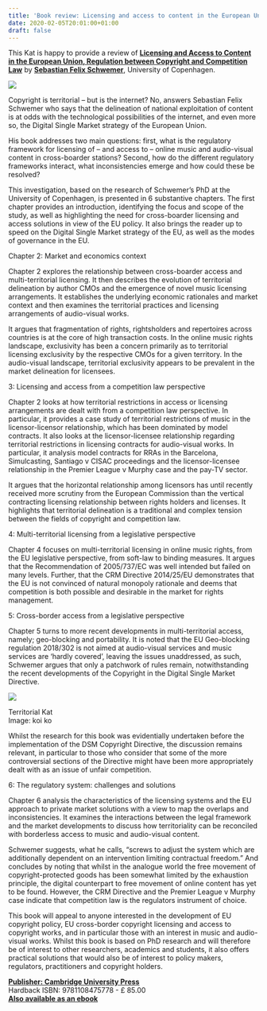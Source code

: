 ```yaml
---
title: 'Book review: Licensing and access to content in the European Union '
date: 2020-02-05T20:01:00+01:00
draft: false
---
```


This Kat is happy to provide a review of **[Licensing and Access to Content in the European Union, Regulation between Copyright and Competition Law](https://www.cambridge.org/au/academic/subjects/law/intellectual-property/licensing-and-access-content-european-union-regulation-between-copyright-and-competition-law?format=HB)** by [**Sebastian Felix Schwemer**](https://jura.ku.dk/ciir/english/staff/?pure=en/persons/389492), University of Copenhagen.  
  

[![](https://1.bp.blogspot.com/-eQZMfKm_ato/XjnYGHRhjTI/AAAAAAAABuo/XsmsT6BhUYkYHekJfmEUh1XyOQKy5YJ1wCLcBGAsYHQ/s320/9781108475778.jpg)](https://1.bp.blogspot.com/-eQZMfKm_ato/XjnYGHRhjTI/AAAAAAAABuo/XsmsT6BhUYkYHekJfmEUh1XyOQKy5YJ1wCLcBGAsYHQ/s1600/9781108475778.jpg)

Copyright is territorial – but is the internet? No, answers Sebastian Felix Schwemer who says that the delineation of national exploitation of content is at odds with the technological possibilities of the internet, and even more so, the Digital Single Market strategy of the European Union.  
  
His book addresses two main questions: first, what is the regulatory framework for licensing of – and access to – online music and audio-visual content in cross-boarder stations? Second, how do the different regulatory frameworks interact, what inconsistencies emerge and how could these be resolved?  
  
This investigation, based on the research of Schwemer’s PhD at the University of Copenhagen, is presented in 6 substantive chapters. The first chapter provides an introduction, identifying the focus and scope of the study, as well as highlighting the need for cross-boarder licensing and access solutions in view of the EU policy. It also brings the reader up to speed on the Digital Single Market strategy of the EU, as well as the modes of governance in the EU.  

  

Chapter 2: Market and economics context  
  
Chapter 2 explores the relationship between cross-boarder access and multi-territorial licensing. It then describes the evolution of territorial delineation by author CMOs and the emergence of novel music licensing arrangements. It establishes the underlying economic rationales and market context and then examines the territorial practices and licensing arrangements of audio-visual works.  
  
It argues that fragmentation of rights, rightsholders and repertoires across countries is at the core of high transaction costs. In the online music rights landscape, exclusivity has been a concern primarily as to territorial licensing exclusivity by the respective CMOs for a given territory. In the audio-visual landscape, territorial exclusivity appears to be prevalent in the market delineation for licensees.  

  

3: Licensing and access from a competition law perspective  
  
Chapter 2 looks at how territorial restrictions in access or licensing arrangements are dealt with from a competition law perspective. In particular, it provides a case study of territorial restrictions of music in the licensor-licensor relationship, which has been dominated by model contracts. It also looks at the licensor-licensee relationship regarding territorial restrictions in licensing contracts for audio-visual works. In particular, it analysis model contracts for RRAs in the Barcelona, Simulcasting, Santiago v CISAC proceedings and the licensor-licensee relationship in the Premier League v Murphy case and the pay-TV sector.  
  
It argues that the horizontal relationship among licensors has until recently received more scrutiny from the European Commission than the vertical contracting licensing relationship between rights holders and licenses. It highlights that territorial delineation is a traditional and complex tension between the fields of copyright and competition law.  

  

4: Multi-territorial licensing from a legislative perspective

  

Chapter 4 focuses on multi-territorial licensing in online music rights, from the EU legislative perspective, from soft-law to binding measures. It argues that the Recommendation of 2005/737/EC was well intended but failed on many levels. Further, that the CRM Directive 2014/25/EU demonstrates that the EU is not convinced of natural monopoly rationale and deems that competition is both possible and desirable in the market for rights management. 

  

5: Cross-border access from a legislative perspective  
  
Chapter 5 turns to more recent developments in multi-territorial access, namely; geo-blocking and portability. It is noted that the EU Geo-blocking regulation 2018/302 is not aimed at audio-visual services and music services are ‘hardly covered’, leaving the issues unaddressed, as such, Schwemer argues that only a patchwork of rules remain, notwithstanding the recent developments of the Copyright in the Digital Single Market Directive.  

[![](https://1.bp.blogspot.com/-pBBoL3yBofE/XjsQlOA3XQI/AAAAAAAABu0/xwqkvF9uVJ8Vk8nykq5EnswrcDrta3nhQCLcBGAsYHQ/s320/25113442788_b8b3419f6b_o.jpg)](https://1.bp.blogspot.com/-pBBoL3yBofE/XjsQlOA3XQI/AAAAAAAABu0/xwqkvF9uVJ8Vk8nykq5EnswrcDrta3nhQCLcBGAsYHQ/s1600/25113442788_b8b3419f6b_o.jpg)

Territorial Kat  
Image: koi ko

  
Whilst the research for this book was evidentially undertaken before the implementation of the DSM Copyright Directive, the discussion remains relevant, in particular to those who consider that some of the more controversial sections of the Directive might have been more appropriately dealt with as an issue of unfair competition.  
  
6: The regulatory system: challenges and solutions  
  
Chapter 6 analysis the characteristics of the licensing systems and the EU approach to private market solutions with a view to map the overlaps and inconsistencies. It examines the interactions between the legal framework and the market developments to discuss how territoriality can be reconciled with borderless access to music and audio-visual content.  
  
Schwemer suggests, what he calls, “screws to adjust the system which are additionally dependent on an intervention limiting contractual freedom.” And concludes by noting that whilst in the analogue world the free movement of copyright-protected goods has been somewhat limited by the exhaustion principle, the digital counterpart to free movement of online content has yet to be found. However, the CRM Directive and the Premier League v Murphy case indicate that competition law is the regulators instrument of choice.  
  
This book will appeal to anyone interested in the development of EU copyright policy, EU cross-border copyright licensing and access to copyright works, and in particular those with an interest in music and audio-visual works. Whilst this book is based on PhD research and will therefore be of interest to other researchers, academics and students, it also offers practical solutions that would also be of interest to policy makers, regulators, practitioners and copyright holders.  

  

**[Publisher: Cambridge University Press](https://www.cambridge.org/gb/academic/subjects/law/intellectual-property/licensing-and-access-content-european-union-regulation-between-copyright-and-competition-law?localeText=United+Kingdom&locale=en_GB&query=&remember_me=on)**  
Hardback ISBN: 9781108475778 - £ 85.00  
**[Also available as an ebook](https://www.cambridge.org/gb/academic/subjects/law/intellectual-property/licensing-and-access-content-european-union-regulation-between-copyright-and-competition-law?format=AR)**
